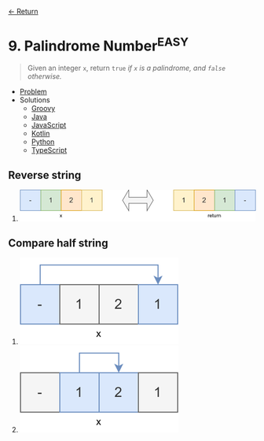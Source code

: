 [&larr; Return](https://hanggrian.github.io/grind-leetcode/)

# 9. Palindrome Number<sup>EASY</sup>

> Given an integer `x`, return `true` *if `x` is a palindrome, and `false`
  otherwise.*

- [Problem](https://leetcode.com/problems/palindrome-number/)
- Solutions
  - [Groovy](https://github.com/hanggrian/grind-leetcode/blob/main/groovy/src/main/groovy/problems1_100/PalindromeNumber.groovy)
  - [Java](https://github.com/hanggrian/grind-leetcode/blob/main/java/src/main/java/problems1_100/PalindromeNumber.java)
  - [JavaScript](https://github.com/hanggrian/grind-leetcode/blob/main/javascript/src/problems1_100/palindrome-number.js)
  - [Kotlin](https://github.com/hanggrian/grind-leetcode/blob/main/kotlin/src/main/kotlin/problems1_100/PalindromeNumber.kt)
  - [Python](https://github.com/hanggrian/grind-leetcode/blob/main/python/src/problems1_100/palindrome_number.py)
  - [TypeScript](https://github.com/hanggrian/grind-leetcode/blob/main/typescript/src/problems1_100/palindrome-number.ts)

## Reverse string

1.  ![](https://github.com/hanggrian/grind-leetcode/raw/assets/problems1_100/palindrome-number1.svg)

## Compare half string

1.  ![](https://github.com/hanggrian/grind-leetcode/raw/assets/problems1_100/palindrome-number2_1.svg)
1.  ![](https://github.com/hanggrian/grind-leetcode/raw/assets/problems1_100/palindrome-number2_2.svg)
